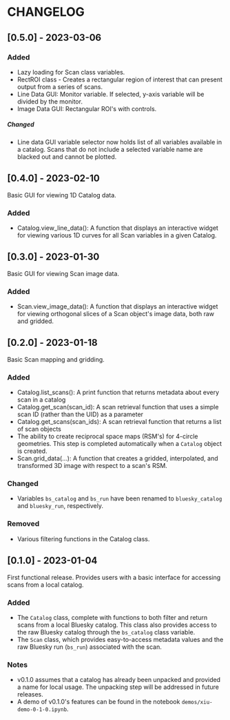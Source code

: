 # CHANGELOG

## [0.5.0] - 2023-03-06

### Added
- Lazy loading for Scan class variables.
- RectROI class - Creates a rectangular region of interest that can present output from a series of scans.
- Line Data GUI: Monitor variable. If selected, y-axis variable will be divided by the monitor.
- Image Data GUI: Rectangular ROI's with controls.

##### Changed
- Line data GUI variable selector now holds list of all variables available in a catalog. Scans that do not include a selected variable name are blacked out and cannot be plotted.

## [0.4.0] - 2023-02-10
Basic GUI for viewing 1D Catalog data.

### Added
- Catalog.view_line_data(): A function that displays an interactive widget for viewing various 1D curves for all Scan variables in a given Catalog.


## [0.3.0] - 2023-01-30
Basic GUI for viewing Scan image data.

### Added
- Scan.view_image_data(): A function that displays an interactive widget for viewing orthogonal slices of a Scan object's image data, both raw and gridded.


## [0.2.0] - 2023-01-18
Basic Scan mapping and gridding.
### Added
- Catalog.list_scans(): A print function that returns metadata about every scan in a catalog
- Catalog.get_scan(scan_id): A scan retrieval function that uses a simple scan ID (rather than the UID) as a parameter
- Catalog.get_scans(scan_ids): A scan retrieval function that returns a list of scan objects
- The ability to create reciprocal space maps (RSM's) for 4-circle geometries. This step is completed automatically when a `Catalog` object is created.
- Scan.grid_data(...): A function that creates a gridded, interpolated, and transformed 3D image with respect to a scan's RSM.
### Changed
- Variables `bs_catalog` and `bs_run` have been renamed to `bluesky_catalog` and `bluesky_run`, respectively.
### Removed
- Various filtering functions in the Catalog class.


## [0.1.0] - 2023-01-04
First functional release. Provides users with a basic interface for accessing scans from a local catalog.
### Added
- The `Catalog` class, complete with functions to both filter and return scans from a local Bluesky catalog. This class also provides access to the raw Bluesky catalog through the `bs_catalog` class variable. 
- The `Scan` class, which provides easy-to-access metadata values and the raw Bluesky run (`bs_run`) associated with the scan.
### Notes
- v0.1.0 assumes that a catalog has already been unpacked and provided a name for local usage. The unpacking step will be addressed in future releases.
- A demo of v0.1.0's features can be found in the notebook `demos/xiu-demo-0-1-0.ipynb`.